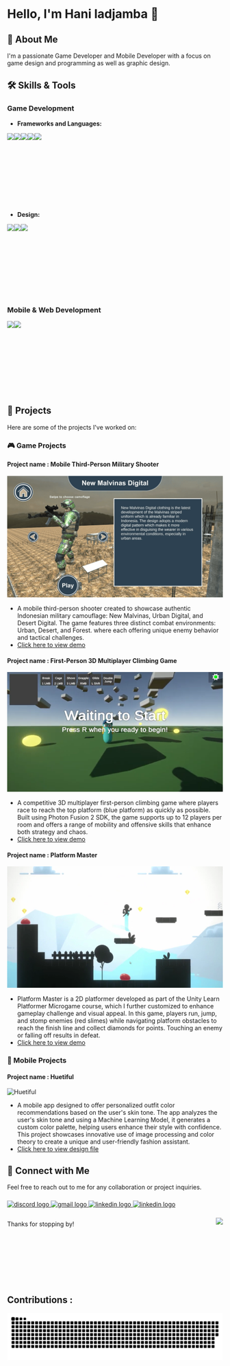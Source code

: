 # Hello, I'm Hani ladjamba 👋

## 🚀 About Me
I'm a passionate Game Developer and Mobile Developer with a focus on game design and programming as well as graphic design.

## 🛠 Skills & Tools

### Game Development
- **Frameworks and Languages:**

<img align="left" height="150" src="https://img.itch.zone/aW1nLzcyMTQyMzcuZ2lm/original/Rh3xf7.gif"  />
<img align="left" height="150" src="https://camo.githubusercontent.com/54cacc87dfb9ab3c77cec229d4781703f38cc5ff905df27ca3686e0a9a90a4d4/68747470733a2f2f6d69722d73332d63646e2d63662e626568616e63652e6e65742f70726f6a6563745f6d6f64756c65732f6d61785f313230302f36323263613035323037313736312e353930333465373461626233362e676966"  />
<img align="left" height="150" src="https://assetstorev1-prd-cdn.unity3d.com/key-image/133819e6-8bb4-44bc-962a-10222d630b03.jpg"  />
<img align="left" height="150" src="https://assetstorev1-prd-cdn.unity3d.com/key-image/2f50c17f-0644-4dbc-bf32-ba00e3ada76d.jpg"  />
<img align="left" height="150" src="https://assetstorev1-prd-cdn.unity3d.com/key-image/e9756e15-3e41-4000-b742-d9dd6085f9ad.png"  />
<br clear="left" />

<br />

- **Design:**
<img align="left" height="150" src="https://media3.giphy.com/media/v1.Y2lkPTc5MGI3NjExZGJnOWp0ZjlkdHJodDM0YXA5dzMyYmFiMGY2ZGhmdzIydzN3dDZxdiZlcD12MV9pbnRlcm5hbF9naWZfYnlfaWQmY3Q9cw/ZLLZcHDe4RpWEl9INg/giphy.gif"  />
<img align="left" height="150" src="https://opengameart.org/sites/default/files/Blender%20Icon%20800x600.gif"  />
<img align="left" height="150" src="https://cdn.dribbble.com/users/2653319/screenshots/6813714/figma_logo_animation.gif"  />

<br clear="left" />
<br />

### Mobile & Web Development
<img align="left" height="150" src="https://miro.medium.com/v2/resize:fit:730/0*p8mhVdHuUL03Tdzz."  />
<img align="left" height="150" src="https://i.giphy.com/eNAsjO55tPbgaor7ma.webp"  />

<br clear="left" />
<br />

## 🌟 Projects
Here are some of the projects I've worked on:

### 🎮 Game Projects

#### Project name : Mobile Third-Person Military Shooter

![T Rent](https://github.com/haniladjamba/haniladjamba/blob/main/assets/images/game/new%20malvinas%20camo%20(1).png)
- A mobile third-person shooter created to showcase authentic Indonesian military camouflage: New Malvinas, Urban Digital, and Desert Digital. The game features three distinct combat environments: Urban, Desert, and Forest. where each offering unique enemy behavior and tactical challenges.
- <a href="https://youtu.be/uVrHh8ShY5U?si=w_ctUadcTidsHy-M" target="_blank">Click here to view demo</a>

#### Project name : First-Person 3D Multiplayer Climbing Game

![Liquid blobs](https://github.com/haniladjamba/haniladjamba/blob/main/assets/images/game/fusion.png)
- A competitive 3D multiplayer first-person climbing game where players race to reach the top platform (blue platform) as quickly as possible. Built using Photon Fusion 2 SDK, the game supports up to 12 players per room and offers a range of mobility and offensive skills that enhance both strategy and chaos.
- <a href="https://youtu.be/Natqx4oKx28?si=CthI9ejBapbxQFF9">Click here to view demo</a>

#### Project name : Platform Master

![T Rent](https://github.com/haniladjamba/haniladjamba/blob/main/assets/images/game/plat.png)
- Platform Master is a 2D platformer developed as part of the Unity Learn Platformer Microgame course, which I further customized to enhance gameplay challenge and visual appeal. In this game, players run, jump, and stomp enemies (red slimes) while navigating platform obstacles to reach the finish line and collect diamonds for points. Touching an enemy or falling off results in defeat.
- <a href="https://youtu.be/4Fq9MI_9I08?si=h5-5j8aV4NJYj8SP" target="_blank">Click here to view demo</a>

### 📱 Mobile Projects

#### Project name : Huetiful
![Huetiful](https://github.com/haniladjamba/haniladjamba/blob/main/assets/gif/Glow,.gif?raw=true)
- A mobile app designed to offer personalized outfit color recommendations based on the user's skin tone. The app analyzes the user's skin tone and using a Machine Learning Model, it generates a custom color palette, helping users enhance their style with confidence. This project showcases innovative use of image processing and color theory to create a unique and user-friendly fashion assistant.
- <a href="https://www.figma.com/design/545mtrjXVYKvJzwllWNokf/C241-PS196-Capstone-Project-HueTiful?node-id=31-2&t=30dbUWvzRkPQTMmM-1" target="_blank">Click here to view design file</a>

## 🔗 Connect with Me
Feel free to reach out to me for any collaboration or project inquiries.
###

<div align="left">
  <a href="https://discord.com" target="_blank">
    <img src="https://img.shields.io/static/v1?message=Discord&logo=discord&label=&color=7289DA&logoColor=white&labelColor=&style=for-the-badge" height="35" alt="discord logo" />
  </a>
  <a href="mailto:contact.haniladjamba@gmail.com" target="_blank">
    <img src="https://img.shields.io/static/v1?message=Gmail&logo=gmail&label=&color=D14836&logoColor=white&labelColor=&style=for-the-badge" height="35" alt="gmail logo" />
  </a>
  <a href="https://www.linkedin.com/in/hani-ladjamba-42406730a/" target="_blank">
    <img src="https://img.shields.io/static/v1?message=LinkedIn&logo=linkedin&label=&color=0077B5&logoColor=white&labelColor=&style=for-the-badge" height="35" alt="linkedin logo" />
  </a>
  <a href="https://www.youtube.com/@hanijastingiovanniladjamba3121" target="_blank">
    <img src="https://img.shields.io/static/v1?message=Youtube&logo=youtube&label=&color=D14836&logoColor=white&labelColor=&style=for-the-badge" height="35" alt="linkedin logo" />
  </a>
</div>

###

<img align="right" height="150" src="https://media.tenor.com/J6xeNjc2CfMAAAAi/duck-dancing-transparent-duck.gif"  />

###

##

Thanks for stopping by!

##

<br clear="both">

<h2 align="left">Contributions :</h2>

![snake svg](https://github.com/haniladjamba/haniladjamba/blob/output/snake.svg)

###
